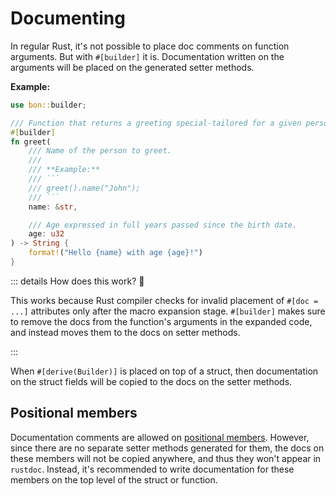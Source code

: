 # Documenting

In regular Rust, it's not possible to place doc comments on function arguments. But with `#[builder]` it is. Documentation written on the arguments will be placed on the generated setter methods.

**Example:**

````rust
use bon::builder;

/// Function that returns a greeting special-tailored for a given person
#[builder]
fn greet(
    /// Name of the person to greet.
    ///
    /// **Example:**
    /// ```
    /// greet().name("John");
    /// ```
    name: &str,

    /// Age expressed in full years passed since the birth date.
    age: u32
) -> String {
    format!("Hello {name} with age {age}!")
}
````

::: details How does this work? 🤔

This works because Rust compiler checks for invalid placement of `#[doc = ...]` attributes only after the macro expansion stage. `#[builder]` makes sure to remove the docs from the function's arguments in the expanded code, and instead moves them to the docs on setter methods.

:::

When `#[derive(Builder)]` is placed on top of a struct, then documentation on the struct fields will be copied to the docs on the setter methods.

## Positional members

Documentation comments are allowed on [positional members](./positional-members). However, since there are no separate setter methods generated for them, the docs on these members will not be copied anywhere, and thus they won't appear in `rustdoc`. Instead, it's recommended to write documentation for these members on the top level of the struct or function.
